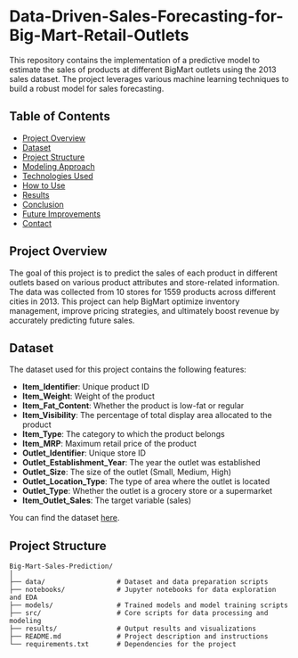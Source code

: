 # Data-Driven-Sales-Forecasting-for-Big-Mart-Retail-Outlets

This repository contains the implementation of a predictive model to estimate the sales of products at different BigMart outlets using the 2013 sales dataset. The project leverages various machine learning techniques to build a robust model for sales forecasting.

## Table of Contents
- [Project Overview](#project-overview)
- [Dataset](#dataset)
- [Project Structure](#project-structure)
- [Modeling Approach](#modeling-approach)
- [Technologies Used](#technologies-used)
- [How to Use](#how-to-use)
- [Results](#results)
- [Conclusion](#conclusion)
- [Future Improvements](#future-improvements)
- [Contact](#contact)

## Project Overview

The goal of this project is to predict the sales of each product in different outlets based on various product attributes and store-related information. The data was collected from 10 stores for 1559 products across different cities in 2013. This project can help BigMart optimize inventory management, improve pricing strategies, and ultimately boost revenue by accurately predicting future sales.

## Dataset

The dataset used for this project contains the following features:

- **Item_Identifier**: Unique product ID
- **Item_Weight**: Weight of the product
- **Item_Fat_Content**: Whether the product is low-fat or regular
- **Item_Visibility**: The percentage of total display area allocated to the product
- **Item_Type**: The category to which the product belongs
- **Item_MRP**: Maximum retail price of the product
- **Outlet_Identifier**: Unique store ID
- **Outlet_Establishment_Year**: The year the outlet was established
- **Outlet_Size**: The size of the outlet (Small, Medium, High)
- **Outlet_Location_Type**: The type of area where the outlet is located
- **Outlet_Type**: Whether the outlet is a grocery store or a supermarket
- **Item_Outlet_Sales**: The target variable (sales)

You can find the dataset [here](https://datahack.analyticsvidhya.com/contest/practice-problem-big-mart-sales-iii/).

## Project Structure
```
Big-Mart-Sales-Prediction/
│
├── data/                  # Dataset and data preparation scripts
├── notebooks/             # Jupyter notebooks for data exploration and EDA
├── models/                # Trained models and model training scripts
├── src/                   # Core scripts for data processing and modeling
├── results/               # Output results and visualizations
├── README.md              # Project description and instructions
└── requirements.txt       # Dependencies for the project
```

